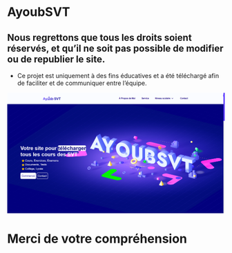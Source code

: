 # AyoubSVT
## Nous regrettons que tous les droits soient réservés, et qu’il ne soit pas possible de modifier ou de republier le site.
 - Ce projet est uniquement à des fins éducatives et a été téléchargé afin de faciliter et de communiquer entre l’équipe.

![website](website.png)

# Merci de votre compréhension
